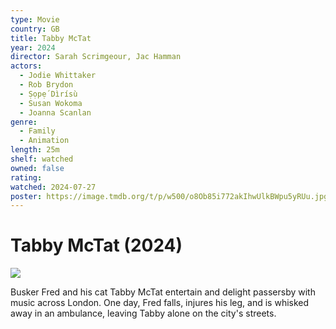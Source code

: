 ```yaml
---
type: Movie
country: GB
title: Tabby McTat
year: 2024
director: Sarah Scrimgeour, Jac Hamman
actors:
  - Jodie Whittaker
  - Rob Brydon
  - Ṣọpẹ́ Dìrísù
  - Susan Wokoma
  - Joanna Scanlan
genre:
  - Family
  - Animation
length: 25m
shelf: watched
owned: false
rating:
watched: 2024-07-27
poster: https://image.tmdb.org/t/p/w500/o8Ob85i772akIhwUlkBWpu5yRUu.jpg
---
```


# Tabby McTat (2024)

![](https://image.tmdb.org/t/p/w500/o8Ob85i772akIhwUlkBWpu5yRUu.jpg)

Busker Fred and his cat Tabby McTat entertain and delight passersby with music across London. One day, Fred falls, injures his leg, and is whisked away in an ambulance, leaving Tabby alone on the city's streets.